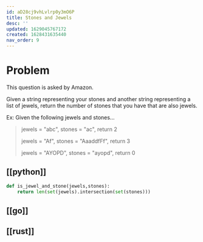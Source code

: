 ```yaml
---
id: aD28cj9vhLvlrp0y3mO6P
title: Stones and Jewels
desc: ''
updated: 1629045767172
created: 1628431635440
nav_order: 9
---
```


# Problem

This question is asked by Amazon.

Given a string representing your stones and another string representing a list of jewels, return the number of stones that you have that are also jewels.

Ex: Given the following jewels and stones...

> jewels = "abc", stones = "ac", return 2
>
> jewels = "Af", stones = "AaaddfFf", return 3
>
> jewels = "AYOPD", stones = "ayopd", return 0

## [[python]]

```python
def is_jewel_and_stone(jewels,stones):
    return len(set(jewels).intersection(set(stones)))
```

## [[go]]

## [[rust]]
